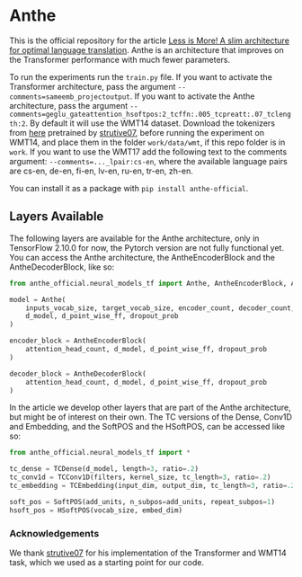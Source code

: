 # Anthe

This is the official repository for the article [Less is More!
A slim architecture for optimal language translation](https://arxiv.org/pdf/2305.10991.pdf). Anthe is an architecture
that improves on the Transformer performance with much fewer parameters.

To run the experiments run the ```train.py``` file. If you want to activate the Transformer architecture, pass the
argument ```--comments=sameemb_projectoutput```. If you want to activate the Anthe architecture, pass the argument
```--comments=geglu_gateattention_hsoftpos:2_tcffn:.005_tcpreatt:.07_tclength:2```. By default it will use
the WMT14 dataset. Download the tokenizers from [here](https://drive.google.com/drive/folders/1YUABrVUz3oGKgGfMJNWQl0WCP_nVjhiS)
pretrained by [strutive07](https://github.com/strutive07/transformer-tensorflow2.0),
before running the experiment on WMT14, and place them in the folder ```work/data/wmt```, 
if this repo folder is in ```work```. 
If you want to use the WMT17 add the following text to the comments argument:
```--comments=..._lpair:cs-en```, where the available
language pairs are cs-en, de-en, fi-en, lv-en, ru-en, tr-en, zh-en.

You can install it as a package with ```pip install anthe-official```.

## Layers Available

The following layers are available for the Anthe architecture, only in TensorFlow 2.10.0 for now, the Pytorch version
are not fully functional yet. 
You can access the Anthe architecture, the AntheEncoderBlock and the AntheDecoderBlock, like so:

```python
from anthe_official.neural_models_tf import Anthe, AntheEncoderBlock, AntheDecoderBlock

model = Anthe(
    inputs_vocab_size, target_vocab_size, encoder_count, decoder_count, attention_head_count,
    d_model, d_point_wise_ff, dropout_prob
)

encoder_block = AntheEncoderBlock(
    attention_head_count, d_model, d_point_wise_ff, dropout_prob
)

decoder_block = AntheDecoderBlock(
    attention_head_count, d_model, d_point_wise_ff, dropout_prob
)
```

In the article we develop other layers that are part of the Anthe architecture, but might be of interest
on their own.
The TC versions of the Dense, Conv1D and Embedding,
and the SoftPOS and the HSoftPOS, can be accessed like so:

```python
from anthe_official.neural_models_tf import *

tc_dense = TCDense(d_model, length=3, ratio=.2)
tc_conv1d = TCConv1D(filters, kernel_size, tc_length=3, ratio=.2)
tc_embedding = TCEmbedding(input_dim, output_dim, tc_length=3, ratio=.2)

soft_pos = SoftPOS(add_units, n_subpos=add_units, repeat_subpos=1)
hsoft_pos = HSoftPOS(vocab_size, embed_dim)
```


### Acknowledgements

We thank [strutive07](https://github.com/strutive07/transformer-tensorflow2.0)
for his implementation of the Transformer and
WMT14 task, which we used as a starting point for our code.
